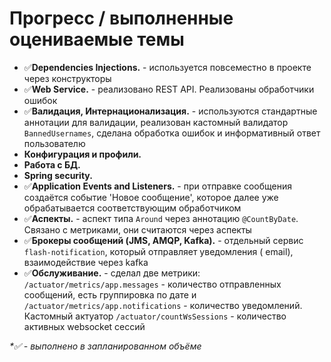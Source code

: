 # Прогресс / выполненные оцениваемые темы

- ✅**Dependencies Injections.** - используется повсеместно в проекте через конструкторы
- ✅**Web Service.** - реализовано REST API. Реализованы обработчики ошибок
- ✅**Валидация, Интернационализация.** - используются стандартные аннотации для валидации, реализован кастомный
  валидатор
  `BannedUsernames`, сделана обработка ошибок и информативный ответ пользователю
- **Конфигурация и профили.**
- **Работа с БД.**
- **Spring security.**
- ✅**Application Events and Listeners.** - при отправке сообщения создаётся событие 'Новое сообщение', которое далее уже
  обрабатывается соответствующим обработчиком
- ✅**Аспекты.** - аспект типа `Around` через аннотацию `@CountByDate`. Связано с метриками, они считаются через аспекты
- ✅**Брокеры сообщений (JMS, AMQP, Kafka).** - отдельный сервис `flash-notification`, который отправляет уведомления (
  email), взаимодействие через kafka
- ✅**Обслуживание.** - сделал две метрики: `/actuator/metrics/app.messages` - количество отправленных сообщений, есть
  группировка по дате и `/actuator/metrics/app.notifications` - количество уведомлений. Кастомный актуатор
  `/actuator/countWsSessions` - количество активных websocket сессий

_*✅ - выполнено в запланированном объёме_
